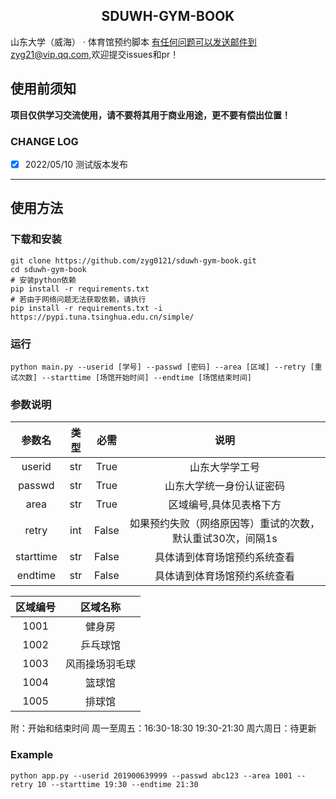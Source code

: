 <h2 align="center">SDUWH-GYM-BOOK</h2>

山东大学（威海） · 体育馆预约脚本 
有任何问题可以发送邮件到zyg21@vip.qq.com,欢迎提交issues和pr！

## 使用前须知

**项目仅供学习交流使用，请不要将其用于商业用途，更不要有偿出位置！**

### CHANGE LOG
- [x] 2022/05/10 测试版本发布
---

## 使用方法

### 下载和安装

```shell
git clone https://github.com/zyg0121/sduwh-gym-book.git
cd sduwh-gym-book
# 安装python依赖
pip install -r requirements.txt
# 若由于网络问题无法获取依赖，请执行
pip install -r requirements.txt -i https://pypi.tuna.tsinghua.edu.cn/simple/
```

### 运行

```shell
python main.py --userid [学号] --passwd [密码] --area [区域] --retry [重试次数] --starttime [场馆开始时间] --endtime [场馆结束时间]
```

### 参数说明

| 参数名 |   类型    | 必需  |               说明                |
| :----: | :-------: | :---: |:-------------------------------:|
| userid |    str    | True  |             山东大学学工号             |
| passwd |    str    | True  |          山东大学统一身份认证密码           |
|  area  |    str    | True  |          区域编号,具体见表格下方           |
| retry  |    int    | False | 如果预约失败（网络原因等）重试的次数，默认重试30次，间隔1s |
| starttime  |    str    | False |         具体请到体育场馆预约系统查看          |
| endtime  |    str    | False |         具体请到体育场馆预约系统查看          |

| 区域编号 | 区域名称 |
|:----:|:----:|
| 1001 | 健身房  |
| 1002 | 乒乓球馆 |
| 1003 | 风雨操场羽毛球  |
| 1004 | 篮球馆  |
| 1005 | 排球馆  |

附：开始和结束时间
周一至周五：16:30-18:30 19:30-21:30
周六周日：待更新

### Example

```shell
python app.py --userid 201900639999 --passwd abc123 --area 1001 --retry 10 --starttime 19:30 --endtime 21:30
```
